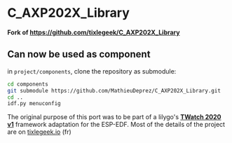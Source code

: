 # C_AXP202X_Library

**Fork of https://github.com/tixlegeek/C_AXP202X_Library**

## Can now be used as component

in ```project/components```, clone the repository as submodule:

```bash
cd components
git submodule https://github.com/MathieuDeprez/C_AXP202X_Library.git
cd ..
idf.py menuconfig
```

The original purpose of this port was to be part of a lilygo's **[TWatch 2020 v1](http://www.lilygo.cn/prod_view.aspx?TypeId=50036&Id=1290&FId=t3:50036:3)** framework adaptation for the ESP-EDF. Most of the details of the project are on [tixlegeek.io](https://www.tixlegeek.io) (fr)

